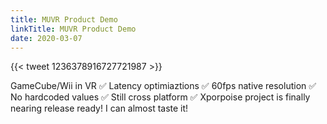 ```yaml
---
title: MUVR Product Demo
linkTitle: MUVR Product Demo
date: 2020-03-07
---
```


{{< tweet 1236378916727721987 >}}

GameCube/Wii in VR ✅ Latency optimiaztions ✅ 60fps native resolution ✅ No hardcoded values ✅ Still cross platform ✅  Xporpoise project is finally nearing release ready! I can almost taste it!
